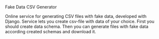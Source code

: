 Fake Data CSV Generator

Online service for generating CSV files with fake data, developed with Django.
Service lets you create csv-file with data of your choice. First you should create data schema. Then you can generate files with fake data according created schemas and download it.
